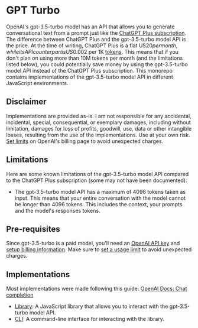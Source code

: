 # GPT Turbo

OpenAI's gpt-3.5-turbo model has an API that allows you to generate conversational text from a prompt just like the [ChatGPT Plus subscription](https://openai.com/blog/chatgpt-plus). The difference between ChatGPT Plus and the gpt-3.5-turbo model API is the price. At the time of writing, ChatGPT Plus is a flat US$20 per month, while its API counterpart is US$0.002 per 1K [tokens](https://help.openai.com/en/articles/4936856-what-are-tokens-and-how-to-count-them). This means that if you don't plan on using more than 10M tokens per month (and the limitations listed below), you could potentially save money by using the gpt-3.5-turbo model API instead of the ChatGPT Plus subscription. This monorepo contains implementations of the gpt-3.5-turbo model API in different JavaScript environments.

## Disclaimer

Implementations are provided as-is. I am not responsible for any accidental, incidental, special, consequential, or exemplary damages, including without limitation, damages for loss of profits, goodwill, use, data or other intangible losses, resulting from the use of the implementations. Use at your own risk. [Set limits](https://platform.openai.com/account/billing/limits) on OpenAI's billing page to avoid unexpected charges.

## Limitations

Here are some known limitations of the gpt-3.5-turbo model API compared to the ChatGPT Plus subscription (some may not have been documented):

- The gpt-3.5-turbo model API has a maximum of 4096 tokens taken as input. This means that your entire conversation with the model cannot be longer than 4096 tokens. This includes the context, your prompts and the model's responses tokens.

## Pre-requisites

Since gpt-3.5-turbo is a paid model, you'll need an [OpenAI API key](https://platform.openai.com/account/api-keys) and [setup billing information](https://platform.openai.com/account/billing/overview). Make sure to [set a usage limit](https://platform.openai.com/account/billing/limits) to avoid unexpected charges.

## Implementations

Most implementations were made following this guide: [OpenAI Docs: Chat completion](https://platform.openai.com/docs/guides/chat)

- [Library](./packages/lib/): A JavaScript library that allows you to interact with the gpt-3.5-turbo model API.
- [CLI](./packages/cli/): A command-line interface for interacting with the library.